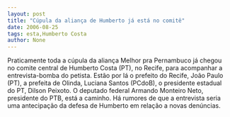 ```yaml
---
layout: post
title: "Cúpula da aliança de Humberto já está no comitê"
date: 2006-08-25
tags: esta,Humberto Costa
author: None
---
```

Praticamente toda a cúpula da aliança Melhor pra&nbsp;Pernambuco já chegou no comite central de Humberto Costa (PT), no Recife, para acompanhar a entrevista-bomba do petista.
Estão por lá o prefeito do Recife, João Paulo (PT), a prefeita de Olinda, Luciana Santos (PCdoB), o presidente estadual do PT, Dilson Peixoto.&nbsp;O deputado federal Armando&nbsp;Monteiro Neto, presidente do PTB, está a caminho.
Há&nbsp;rumores de que a entrevista seria uma antecipação da defesa de&nbsp;Humberto em relação a novas denúncias. 